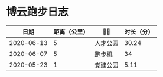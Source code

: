 #  博云跑步日志



| 日期       | 距离（公里） | 🧍‍♂️       | 时长（分） |
| ---------- | ------------ | -------- | ---------- |
| 2020-06-13 | 5            | 人才公园 | 30.24      |
| 2020-06-07 | 5            | 跑步机   | 34         |
| 2020-05-23 | 1            | 党建公园 | 5.11       |

